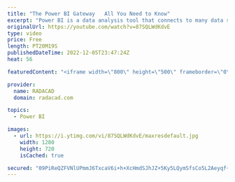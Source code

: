 ```yaml
---
title: "The Power BI Gateway   All You Need to Know"
excerpt: "Power BI is a data analysis tool that connects to many data sources. Suppose the data source for Power BI is located in an on-premises location. In that case, the connection from the cloud-based Power BI Service to the on-premises located data source should be created with an application called Gateway."
originalUrl: https://youtube.com/watch?v=87SQLWdKdvE
type: video
price: Free
length: PT20M19S
publishedDateTime: 2022-12-05T23:47:24Z
heat: 56

featuredContent: "<iframe width=\"800\" height=\"500\" frameborder=\"0\" src=\"https://www.youtube.com/embed/87SQLWdKdvE\" allow=\"accelerometer; autoplay; encrypted-media; gyroscope; picture-in-picture\" allowfullscreen></iframe>"

provider:
  name: RADACAD
  domain: radacad.com

topics:
  - Power BI

images:
  - url: https://i.ytimg.com/vi/87SQLWdKdvE/maxresdefault.jpg
    width: 1280
    height: 720
    isCached: true

secured: "09PiReQZFVNlUPmmJ6TxcaV6i+h+XcHmdSJhJZ+5Ky5LQymSfsCo5L2Aeyqf+j48FKX2GmS4o2EM2ZNT/v0EmHw4NfaxaUgHupEirLFOOx3Pk26caGFj4EdUcca3M6ctNAhPeJ+ONCGsQ9Zy/nAejHuENP3cn2NSOUEzL7RhGfU3D2MXNThhBjVE1uco6TtNkf9z9tc4Ud3sSII/SkpUxuQ91Cgw5IYrhOY1/Wjxc62BUUtSTvRN1zSYgjeghfE58x3nUJ5GkPlMJf9GzRK2tlQ1VP9q9T/nJ5eZJSAj7Sq7y20SwtOZv9ugwBCxcpKaiKrDhTboLCyeP2HeZASGSCg1STwnVmwRMQMM0deGnJBaL363qcbWwuCIjjulpLtema9B6fQA+0KSy1kcuMr9hNd7XvZMzC5s6vBI10CZhZI=;0h2fY7BFW9nbsOa2Mu0gOw=="
---
```


